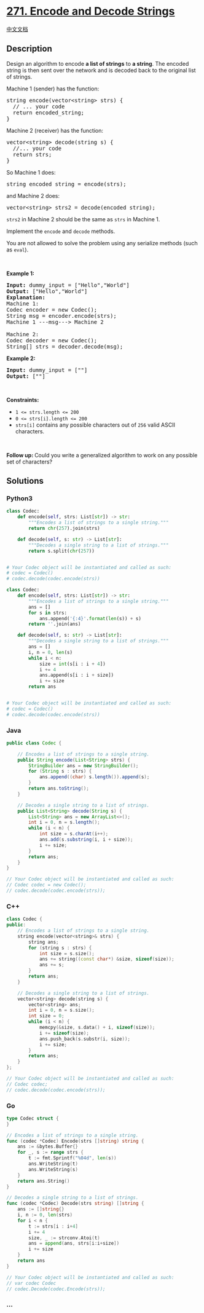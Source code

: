 # [271. Encode and Decode Strings](https://leetcode.com/problems/encode-and-decode-strings)

[中文文档](/solution/0200-0299/0271.Encode%20and%20Decode%20Strings/README.md)

## Description

<p>Design an algorithm to encode <b>a list of strings</b> to <b>a string</b>. The encoded string is then sent over the network and is decoded back to the original list of strings.</p>

<p>Machine 1 (sender) has the function:</p>

<pre>
string encode(vector&lt;string&gt; strs) {
  // ... your code
  return encoded_string;
}</pre>

Machine 2 (receiver) has the function:

<pre>
vector&lt;string&gt; decode(string s) {
  //... your code
  return strs;
}
</pre>

<p>So Machine 1 does:</p>

<pre>
string encoded_string = encode(strs);
</pre>

<p>and Machine 2 does:</p>

<pre>
vector&lt;string&gt; strs2 = decode(encoded_string);
</pre>

<p><code>strs2</code> in Machine 2 should be the same as <code>strs</code> in Machine 1.</p>

<p>Implement the <code>encode</code> and <code>decode</code> methods.</p>

<p>You are not allowed to&nbsp;solve the problem using any serialize methods (such as <code>eval</code>).</p>

<p>&nbsp;</p>
<p><strong class="example">Example 1:</strong></p>

<pre>
<strong>Input:</strong> dummy_input = [&quot;Hello&quot;,&quot;World&quot;]
<strong>Output:</strong> [&quot;Hello&quot;,&quot;World&quot;]
<strong>Explanation:</strong>
Machine 1:
Codec encoder = new Codec();
String msg = encoder.encode(strs);
Machine 1 ---msg---&gt; Machine 2

Machine 2:
Codec decoder = new Codec();
String[] strs = decoder.decode(msg);
</pre>

<p><strong class="example">Example 2:</strong></p>

<pre>
<strong>Input:</strong> dummy_input = [&quot;&quot;]
<strong>Output:</strong> [&quot;&quot;]
</pre>

<p>&nbsp;</p>
<p><strong>Constraints:</strong></p>

<ul>
	<li><code>1 &lt;= strs.length &lt;= 200</code></li>
	<li><code>0 &lt;= strs[i].length &lt;= 200</code></li>
	<li><code>strs[i]</code> contains any possible characters out of <code>256</code> valid ASCII characters.</li>
</ul>

<p>&nbsp;</p>
<p><strong>Follow up: </strong>Could you write a generalized algorithm to work on any possible set of characters?</p>

## Solutions

<!-- tabs:start -->

### **Python3**

```python
class Codec:
    def encode(self, strs: List[str]) -> str:
        """Encodes a list of strings to a single string."""
        return chr(257).join(strs)

    def decode(self, s: str) -> List[str]:
        """Decodes a single string to a list of strings."""
        return s.split(chr(257))


# Your Codec object will be instantiated and called as such:
# codec = Codec()
# codec.decode(codec.encode(strs))
```

```python
class Codec:
    def encode(self, strs: List[str]) -> str:
        """Encodes a list of strings to a single string."""
        ans = []
        for s in strs:
            ans.append('{:4}'.format(len(s)) + s)
        return ''.join(ans)

    def decode(self, s: str) -> List[str]:
        """Decodes a single string to a list of strings."""
        ans = []
        i, n = 0, len(s)
        while i < n:
            size = int(s[i : i + 4])
            i += 4
            ans.append(s[i : i + size])
            i += size
        return ans


# Your Codec object will be instantiated and called as such:
# codec = Codec()
# codec.decode(codec.encode(strs))
```

### **Java**

```java
public class Codec {

    // Encodes a list of strings to a single string.
    public String encode(List<String> strs) {
        StringBuilder ans = new StringBuilder();
        for (String s : strs) {
            ans.append((char) s.length()).append(s);
        }
        return ans.toString();
    }

    // Decodes a single string to a list of strings.
    public List<String> decode(String s) {
        List<String> ans = new ArrayList<>();
        int i = 0, n = s.length();
        while (i < n) {
            int size = s.charAt(i++);
            ans.add(s.substring(i, i + size));
            i += size;
        }
        return ans;
    }
}

// Your Codec object will be instantiated and called as such:
// Codec codec = new Codec();
// codec.decode(codec.encode(strs));
```

### **C++**

```cpp
class Codec {
public:
    // Encodes a list of strings to a single string.
    string encode(vector<string>& strs) {
        string ans;
        for (string s : strs) {
            int size = s.size();
            ans += string((const char*) &size, sizeof(size));
            ans += s;
        }
        return ans;
    }

    // Decodes a single string to a list of strings.
    vector<string> decode(string s) {
        vector<string> ans;
        int i = 0, n = s.size();
        int size = 0;
        while (i < n) {
            memcpy(&size, s.data() + i, sizeof(size));
            i += sizeof(size);
            ans.push_back(s.substr(i, size));
            i += size;
        }
        return ans;
    }
};

// Your Codec object will be instantiated and called as such:
// Codec codec;
// codec.decode(codec.encode(strs));
```

### **Go**

```go
type Codec struct {
}

// Encodes a list of strings to a single string.
func (codec *Codec) Encode(strs []string) string {
	ans := &bytes.Buffer{}
	for _, s := range strs {
		t := fmt.Sprintf("%04d", len(s))
		ans.WriteString(t)
		ans.WriteString(s)
	}
	return ans.String()
}

// Decodes a single string to a list of strings.
func (codec *Codec) Decode(strs string) []string {
	ans := []string{}
	i, n := 0, len(strs)
	for i < n {
		t := strs[i : i+4]
		i += 4
		size, _ := strconv.Atoi(t)
		ans = append(ans, strs[i:i+size])
		i += size
	}
	return ans
}

// Your Codec object will be instantiated and called as such:
// var codec Codec
// codec.Decode(codec.Encode(strs));
```

### **...**

```

```

<!-- tabs:end -->
